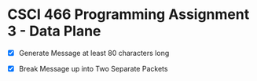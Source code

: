 # CSCI 466 Programming Assignment 3 - Data Plane

- [x] Generate Message at least 80 characters long
- [x] Break Message up into Two Separate Packets


